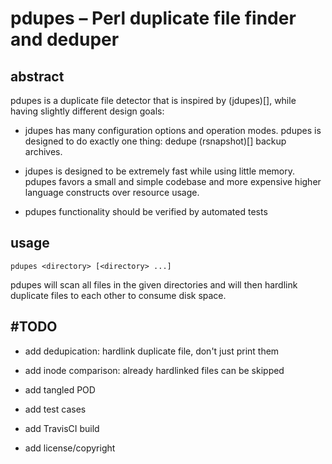pdupes – Perl duplicate file finder and deduper
===============================================

abstract
--------

pdupes is a duplicate file detector that is inspired by (jdupes)[],
while having slightly different design goals:

* jdupes has many configuration options and operation modes.
  pdupes is designed to do exactly one thing: dedupe (rsnapshot)[]
  backup archives.

* jdupes is designed to be extremely fast while using little memory.
  pdupes favors a small and simple codebase and more expensive higher
  language constructs over resource usage.

* pdupes functionality should be verified by automated tests


usage
-----

`pdupes <directory> [<directory> ...]`

pdupes will scan all files in the given directories and will then
hardlink duplicate files to each other to consume disk space.


#TODO
-----

* add dedupication: hardlink duplicate file, don't just print them

* add inode comparison: already hardlinked files can be skipped

* add tangled POD

* add test cases

* add TravisCI build
  
* add license/copyright
